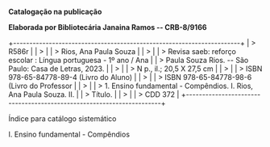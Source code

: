 **Catalogação na publicação**

**Elaborada por Bibliotecária Janaina Ramos -- CRB-8/9166**

+----------------------------------------------------------------------+
| > R586r                                                              |
| >                                                                    |
| > Rios, Ana Paula Souza                                              |
| >                                                                    |
| > Revisa saeb: reforço escolar : Língua portuguesa - 1º ano / Ana    |
| > Paula Souza Rios. -- São Paulo: Casa de Letras, 2023.              |
| >                                                                    |
| > N p., il.; 20,5 X 27,5 cm                                          |
| >                                                                    |
| > ISBN 978-65-84778-89-4 (Livro do Aluno)                            |
| >                                                                    |
| > ISBN 978-65-84778-98-6 (Livro do Professor                         |
| >                                                                    |
| > 1\. Ensino fundamental - Compêndios. I. Rios, Ana Paula Souza. II. |
| > Título.                                                            |
| >                                                                    |
| > CDD 372                                                            |
+----------------------------------------------------------------------+

Índice para catálogo sistemático

I. Ensino fundamental - Compêndios

#### 

#### 
